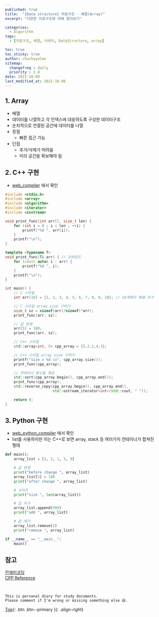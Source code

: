 ```yaml
---
published: true
title:  "[Data structure] 자료구조 - 배열(Array)"
excerpt: "다양한 자료구조에 대해 알아보기"

categories:
  - Algorithm
tags:
  - [자료구조, 배열, 어레이, DataStructure, array]

toc: true
toc_sticky: true
author: chachayelmo
sitemap:
  changefreq : daily
  priority : 1.0
date: 2022-10-08
last_modified_at: 2022-10-08
---
```


## 1. Array

- 배열
- 데이터를 나열하고 각 인덱스에 대응하도록 구성한 데이터구조
- 순차적으로 연결된 공간에 데이터를 나열
- 장점
    - 빠른 접근 가능
- 단점
    - 추가/삭제가 어려움
    - 미리 공간을 확보해야 됨

## 2. C++ 구현
- [web_compiler](https://godbolt.org/) 에서 확인

```cpp
#include <stdio.h>
#include <array>
#include <algorithm>
#include <iterator>
#include <iostream>

void print_func(int arr[], size_t len) {
    for (int i = 0 ; i < len ; ++i) {
        printf("%d ", arr[i]);
    }
    printf("\n");
}

template <typename T>
void print_func(T& arr) { // 오버로드
    for (const auto& i : arr) {
        printf("%d ", i);
    }
    printf("\n");
}

int main() {
    // C 스타일
    int arr[10] = {1, 2, 3, 4, 5, 6, 7, 8, 9, 10}; // 10개짜리 배열 추가

    // C 스타일 array size 구하기 
    size_t sz = sizeof(arr)/sizeof(*arr);
    print_func(arr, sz);

    // 값 변경
    arr[5] = 100;
    print_func(arr, sz);

    // C++ 스타일
    std::array<int, 5> cpp_array = {5,2,1,4,3};

    // C++ 스타일 array size 구하기
    printf("size = %d \n", cpp_array.size());
    print_func(cpp_array);

    // 컨테이너 함수들 제공
    std::sort(cpp_array.begin(), cpp_array.end());
    print_func(cpp_array);
    std::reverse_copy(cpp_array.begin(), cpp_array.end(), 
                      std::ostream_iterator<int>(std::cout, " "));

    return 0;
}
```

## 3. Python 구현
- [web_python_compiler](https://www.onlinegdb.com/online_python_compiler) 에서 확인
- list를 사용하지만 이는 C++로 보면 array, stack 등 여러가지 컨테이너가 합쳐진 형태

```python
def main():
    array_list = [3, 2, 1, 5, 9]

    # 값 변경
    print("before change ", array_list)
    array_list[3] = 100
    print("after change ", array_list)

    # 사이즈
    print("size ", len(array_list))

    # 값 추가
    array_list.append(999)
    print("add ", array_list)

    # 값 제거
    array_list.remove(2)
    print("remove ", array_list)

if __name__ == "__main__":
	main()

```


## 참고
[잔재미코딩](https://www.fun-coding.org/DS&AL1-2.html)  
[CPP Reference](https://en.cppreference.com/w/cpp/container/array)

<br>

    This is personal diary for study documents.
    Please comment if I'm wrong or missing something else 😄. 

[Top](#){: .btn .btn--primary }{: .align-right}